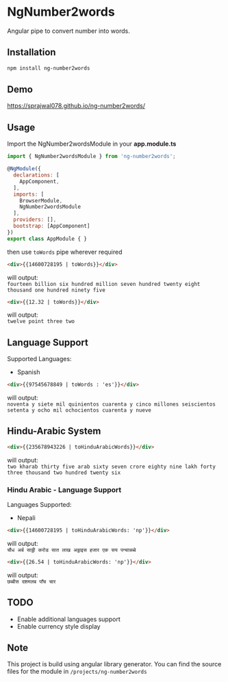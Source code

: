# NgNumber2words
Angular pipe to convert number into words.

## Installation
```bash
npm install ng-number2words
```

## Demo
https://sprajwal078.github.io/ng-number2words/

## Usage
Import the NgNumber2wordsModule in your **app.module.ts**

```js
import { NgNumber2wordsModule } from 'ng-number2words';

@NgModule({
  declarations: [
    AppComponent,
  ],
  imports: [
    BrowserModule,
    NgNumber2wordsModule
  ],
  providers: [],
  bootstrap: [AppComponent]
})
export class AppModule { }

```

then use `toWords` pipe wherever required
```html
<div>{{14600728195 | toWords}}</div>
```
will output:\
`fourteen billion six hundred million seven hundred twenty eight thousand one hundred ninety five`

```html
<div>{{12.32 | toWords}}</div>
```
will output:\
`twelve point three two`

## Language Support
Supported Languages:
- Spanish
```html
<div>{{97545678849 | toWords : 'es'}}</div>
```
will output:\
`noventa y siete mil quinientos cuarenta y cinco millones seiscientos setenta y ocho mil ochocientos cuarenta y nueve`

## Hindu-Arabic System
```html
<div>{{235678943226 | toHinduArabicWords}}</div>
```
will output:\
`two kharab thirty five arab sixty seven crore eighty nine lakh forty three thousand two hundred twenty six`

### Hindu Arabic - Language Support
Languages Supported:
- Nepali
```html
<div>{{14600728195 | toHinduArabicWords: 'np'}}</div>
```
will output:\
`चौध अर्ब साठ्ठी करोड सात लाख अठ्ठाइस हजार एक सय पन्चान्नब्बे`

```html
<div>{{26.54 | toHinduArabicWords: 'np'}}</div>
```
will output:\
`छब्बीस दशमलब पाँच चार`

## TODO
- Enable additional languages support
- Enable currency style display

## Note
This project is build using angular library generator. You can find the source files for the module in `/projects/ng-number2words`
